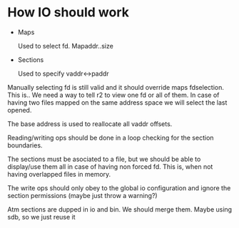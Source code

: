 How IO should work
==================

* Maps

    Used to select fd. Mapaddr..size

* Sections

    Used to specify vaddr<->paddr

Manually selecting fd is still valid and it should override maps fdselection. This is.. We need a way to tell r2 to view one fd or all of them. In case of having two files mapped on the same address space we will select the last opened.

The base address is used to reallocate all vaddr offsets.

Reading/writing ops should be done in a loop checking for the section boundaries.

The sections must be asociated to a file, but we should be able to display/use them all in case of having non forced fd. This is, when not having overlapped files in memory.

The write ops should only obey to the global io configuration and ignore the section permissions (maybe just throw a warning?)

Atm sections are dupped in io and bin. We should merge them. Maybe using sdb, so we just reuse it
